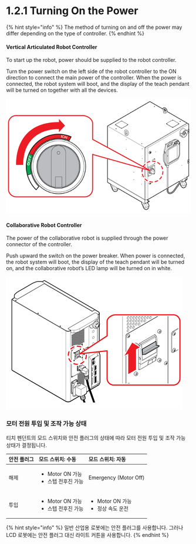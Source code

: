 # 1.2.1 Turning On the Power

{% hint style="info" %}
The method of turning on and off the power may differ depending on the type of controller.
{% endhint %}

#### Vertical Articulated Robot Controller

To start up the robot, power should be supplied to the robot controller. 

Turn the power switch on the left side of the robot controller to the ON direction to connect the main power of the controller. When the power is connected, the robot system will boot, and the display of the teach pendant will be turned on together with all the devices.

![](../../../.gitbook/assets/image%20%2812%29.png)

#### Collaborative Robot Controller

The power of the collaborative robot is supplied through the power connector of the controller.

Push upward the switch on the power breaker. When power is connected, the robot system will boot, the display of the teach pendant will be turned on, and the collaborative robot’s LED lamp will be turned on in white.



![](../../../.gitbook/assets/image%20%2823%29.png)

### 모터 전원 투입 및 조작 가능 상태

티치 펜던트의 모드 스위치와 안전 플러그의 상태에 따라 모터 전원 투입 및 조작 가능 상태가 결정됩니다.

<table>
  <thead>
    <tr>
      <th style="text-align:left">&#xC548;&#xC804; &#xD50C;&#xB7EC;&#xADF8;</th>
      <th style="text-align:left">&#xBAA8;&#xB4DC; &#xC2A4;&#xC704;&#xCE58;: &#xC218;&#xB3D9;</th>
      <th style="text-align:left">&#xBAA8;&#xB4DC; &#xC2A4;&#xC704;&#xCE58;: &#xC790;&#xB3D9;</th>
    </tr>
  </thead>
  <tbody>
    <tr>
      <td style="text-align:left">&#xD574;&#xC81C;</td>
      <td style="text-align:left">
        <ul>
          <li>Motor ON &#xAC00;&#xB2A5;</li>
          <li>&#xC2A4;&#xD15D; &#xC804;&#xD6C4;&#xC9C4; &#xAC00;&#xB2A5;</li>
        </ul>
      </td>
      <td style="text-align:left">Emergency (Motor Off)</td>
    </tr>
    <tr>
      <td style="text-align:left">&#xD22C;&#xC785;</td>
      <td style="text-align:left">
        <ul>
          <li>Motor ON &#xAC00;&#xB2A5;</li>
          <li>&#xC2A4;&#xD15D; &#xC804;&#xD6C4;&#xC9C4; &#xAC00;&#xB2A5;</li>
        </ul>
      </td>
      <td style="text-align:left">
        <ul>
          <li>Motor ON &#xAC00;&#xB2A5;</li>
          <li>&#xC815;&#xC0C1; &#xC18D;&#xB3C4; &#xC6B4;&#xC804;</li>
        </ul>
      </td>
    </tr>
  </tbody>
</table>

{% hint style="info" %}
일반 산업용 로봇에는 안전 플러그를 사용합니다. 그러나 LCD 로봇에는 안전 플러그 대신 라이트 커튼을 사용합니다.
{% endhint %}



